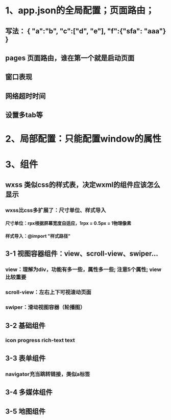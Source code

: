 # 1、app.json的全局配置；页面路由；
## 写法： { "a":"b", "c":["d", "e"], "f":{"sfa": "aaa"} }
## pages 页面路由，谁在第一个就是启动页面
## 窗口表现
## 网络超时时间
## 设置多tab等

# 2、局部配置：只能配置window的属性

# 3、组件
## wxss 类似css的样式表，决定wxml的组件应该怎么显示
### wxss比css多扩展了：尺寸单位、样式导入
#### 尺寸单位：rpx根据屏幕宽度自适应，1rpx = 0.5px = 1物理像素
#### 样式导入：@import "样式路径"

## 3-1 视图容器组件：view、scroll-view、swiper...
### view：理解为div，功能有多一些，属性多一些; 注意5个属性; view比较重要
### scroll-view：左右上下可视滚动页面
### swiper：滑动视图容器（轮播图）

## 3-2 基础组件
### icon progress rich-text text

## 3-3 表单组件
### navigator充当跳转链接，类似a标签

## 3-4 多媒体组件

## 3-5 地图组件

